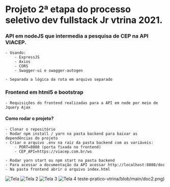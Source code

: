 # Projeto 2ª etapa do processo seletivo dev fullstack Jr vtrina 2021.

### API em nodeJS que intermedia a pesquisa de CEP na API VIACEP.
    - Usando:
        - ExpressJS
        - Axios
        - CORS
        - Swagger-ui e swagger-autogen

    - Separada a lógica da rota em arquivo separado

### Frontend em html5 e bootstrap
    - Requisições do frontend realizadas para a API em node por meio de Jquery Ajax

#### Como rodar o projeto?
    - Clonar o repositório
    - Rodar npm install / yarn na pasta backend para baixar as dependências do projeto
    - Criar o arquivo .env na raiz da pasta backend com as variáveis:
        - PORT=8080 (porta fixada no frontend)
        - CEP_API=https://viacep.com.br/ws
        
    - Rodar yarn start ou npm start na pasta backend
    - Para acessar a documentação da API acessar http://localhost:8080/doc
    - Na pasta frontend abrir o arquivo index.html

![Tela](https://github.com/alexandersantosdev/teste-pratico-vtrina/blob/main/tela.png)
![Tela 2](https://github.com/alexandersantosdev/teste-pratico-vtrina/blob/main/tela2.png)
![Tela 3](https://github.com/alexandersantosdev/teste-pratico-vtrina/blob/main/tela3.png)
![Tela 4](https://github.com/alexandersantosdev/teste-pratico-vtrina/blob/main/tela4.png)
teste-pratico-vtrina/blob/main/doc2.png)
